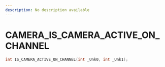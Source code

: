```yaml
---
description: No description available 
---
```


# CAMERA\_IS_CAMERA_ACTIVE_ON_CHANNEL

```cpp
int IS_CAMERA_ACTIVE_ON_CHANNEL(int _Unk0, int _Unk1);
```